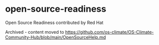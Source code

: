 # open-source-readiness
Open Source Readiness contributed by Red Hat

Archived - content moved to https://github.com/os-climate/OS-Climate-Community-Hub/blob/main/OpenSourceHelp.md
